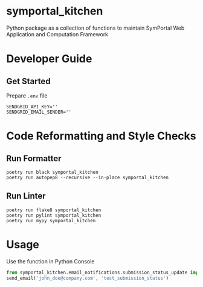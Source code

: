 # symportal_kitchen
Python package as a collection of functions to maintain SymPortal Web Application and Computation Framework

# Developer Guide

## Get Started

Prepare `.env` file

```commandline
SENDGRID_API_KEY=''
SENDGRID_EMAIL_SENDER=''
```

# Code Reformatting and Style Checks

## Run Formatter

```commandline
poetry run black symportal_kitchen
poetry run autopep8 --recursive --in-place symportal_kitchen
```

## Run Linter

```commandline
poetry run flake8 symportal_kitchen
poetry run pylint symportal_kitchen
poetry run mypy symportal_kitchen
```

# Usage

Use the function in Python Console

```python
from symportal_kitchen.email_notifications.submission_status_update import send_email
send_email('john_doe@company.com', 'test_submission_status')
```
